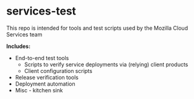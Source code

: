 services-test
=============

This repo is intended for tools and test scripts used by the Mozilla Cloud 
Services team

**Includes:**
* End-to-end test tools
  * Scripts to verify service deployments via (relying) client products
  * Client configuration scripts
* Release verification tools
* Deployment automation
* Misc - kitchen sink


